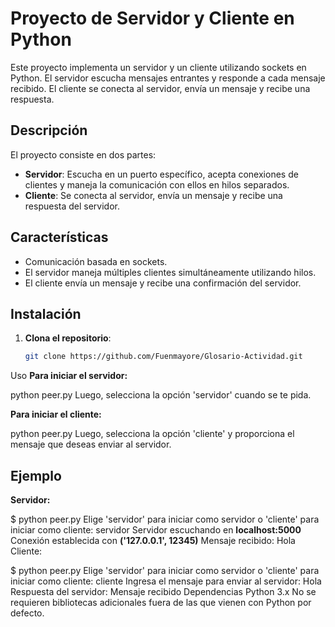 # Proyecto de Servidor y Cliente en Python

Este proyecto implementa un servidor y un cliente utilizando sockets en Python. El servidor escucha mensajes entrantes y responde a cada mensaje recibido. El cliente se conecta al servidor, envía un mensaje y recibe una respuesta.

## Descripción

El proyecto consiste en dos partes:

- **Servidor**: Escucha en un puerto específico, acepta conexiones de clientes y maneja la comunicación con ellos en hilos separados.
- **Cliente**: Se conecta al servidor, envía un mensaje y recibe una respuesta del servidor.

## Características

- Comunicación basada en sockets.
- El servidor maneja múltiples clientes simultáneamente utilizando hilos.
- El cliente envía un mensaje y recibe una confirmación del servidor.

## Instalación

1. **Clona el repositorio**:

   ```bash
   git clone https://github.com/Fuenmayore/Glosario-Actividad.git


Uso
**Para iniciar el servidor:**

python peer.py
Luego, selecciona la opción 'servidor' cuando se te pida.

**Para iniciar el cliente:**


python peer.py
Luego, selecciona la opción 'cliente' y proporciona el mensaje que deseas enviar al servidor.

## Ejemplo
**Servidor:**


$ python peer.py
Elige 'servidor' para iniciar como servidor o 'cliente' para iniciar como cliente: servidor
Servidor escuchando en **localhost:5000**
Conexión establecida con **('127.0.0.1', 12345)**
Mensaje recibido: Hola
Cliente:


$ python peer.py
Elige 'servidor' para iniciar como servidor o 'cliente' para iniciar como cliente: cliente
Ingresa el mensaje para enviar al servidor: Hola
Respuesta del servidor: Mensaje recibido
Dependencias
Python 3.x
No se requieren bibliotecas adicionales fuera de las que vienen con Python por defecto.

